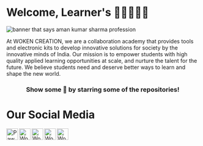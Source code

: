 # Welcome, Learner's 👋🏾👨‍🎓‍💻

<img src="https://user-images.githubusercontent.com/69200055/89799251-d5d83280-db4a-11ea-83e6-a644ea9d35bd.png" alt="banner that says aman kumar sharma profession">

At WOKEN CREATION, we are a collaboration academy that provides tools and electronic kits to develop innovative solutions for society by the innovative minds of India. Our mission is to empower students with high quality applied learning opportunities at scale, and nurture the talent for the future. We believe students need and deserve better ways to learn and shape the new world.
<div align="center">

### Show some 💓 by starring some of the repositories!

</div>

# Our Social Media #
<a href="https://twitter.com/">
  <img align="left" alt="Pawan's Twitter" width="30px" src="https://cdn.jsdelivr.net/npm/simple-icons@v3/icons/twitter.svg" />
</a>
<a href="https://www.linkedin.com/">
  <img align="left" alt="Woken's Linkdein" width="30px" src="https://cdn.jsdelivr.net/npm/simple-icons@v3/icons/linkedin.svg" />
</a>
<a href="https://instagram.com/">
  <img align="left" alt="Woken's Instagram" width="30px" src="https://cdn.jsdelivr.net/npm/simple-icons@v3/icons/instagram.svg" />
</a>
<a href="https://www.facebook.com/">
  <img align="left" alt="Woken's Facebook" width="30px" src="https://cdn.jsdelivr.net/npm/simple-icons@v3/icons/facebook.svg" />
</a>
<a href="https://www.youtube.com/">
  <img align="left" alt="Woken's Youtube" width="30px" src="https://cdn.jsdelivr.net/npm/simple-icons@v3/icons/youtube.svg" />
</a>


